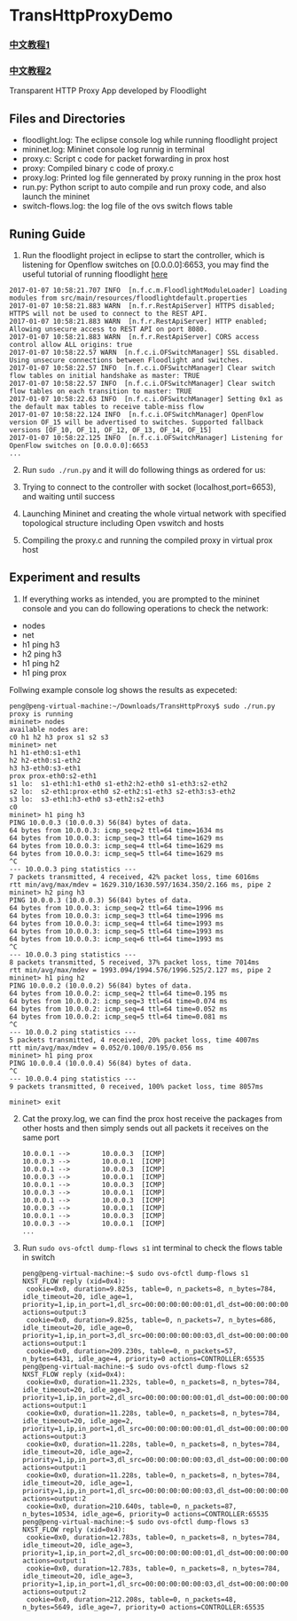 # TransHttpProxyDemo

### [中文教程1](http://blog.csdn.net/ppp8300885/article/details/54136834) 
### [中文教程2](http://blog.csdn.net/ppp8300885/article/details/54193708)

Transparent HTTP Proxy App developed by Floodlight


## Files and Directories

* floodlight.log: The eclipse console log while running floodlight project
* mininet.log: Mininet console log runnig in terminal
* proxy.c: Script c code for packet forwarding in prox host  
* proxy: Compiled binary c code of proxy.c
* proxy.log: Printed log file gennerated by proxy running in the prox host
* run.py: Python script to auto compile and run proxy code, and also launch the mininet
* switch-flows.log: the log file of the ovs switch flows table


## Runing Guide

1. Run the floodlight project in eclipse to start the controller, which is listening for Openflow switches on [0.0.0.0]:6653, you may find the useful tutorial of running floodlight [here](https://floodlight.atlassian.net/wiki/display/floodlightcontroller/Installation+Guide#suk=)

  ```
  2017-01-07 10:58:21.707 INFO  [n.f.c.m.FloodlightModuleLoader] Loading modules from src/main/resources/floodlightdefault.properties
  2017-01-07 10:58:21.883 WARN  [n.f.r.RestApiServer] HTTPS disabled; HTTPS will not be used to connect to the REST API.
  2017-01-07 10:58:21.883 WARN  [n.f.r.RestApiServer] HTTP enabled; Allowing unsecure access to REST API on port 8080.
  2017-01-07 10:58:21.883 WARN  [n.f.r.RestApiServer] CORS access control allow ALL origins: true
  2017-01-07 10:58:22.57 WARN  [n.f.c.i.OFSwitchManager] SSL disabled. Using unsecure connections between Floodlight and switches.
  2017-01-07 10:58:22.57 INFO  [n.f.c.i.OFSwitchManager] Clear switch flow tables on initial handshake as master: TRUE
  2017-01-07 10:58:22.57 INFO  [n.f.c.i.OFSwitchManager] Clear switch flow tables on each transition to master: TRUE
  2017-01-07 10:58:22.63 INFO  [n.f.c.i.OFSwitchManager] Setting 0x1 as the default max tables to receive table-miss flow
  2017-01-07 10:58:22.124 INFO  [n.f.c.i.OFSwitchManager] OpenFlow version OF_15 will be advertised to switches. Supported fallback versions [OF_10, OF_11, OF_12, OF_13, OF_14, OF_15]
  2017-01-07 10:58:22.125 INFO  [n.f.c.i.OFSwitchManager] Listening for OpenFlow switches on [0.0.0.0]:6653
  ...
  ```

2. Run `sudo ./run.py` and it will do following things as ordered for us: 

  1. Trying to connect to the controller with socket (localhost,port=6653), and waiting until success
  2. Launching Mininet and creating the whole virtual network with specified topological structure including Open vswitch and hosts
  3. Compiling the proxy.c and running the compiled proxy in virtual prox host
  
## Experiment and results
 
1. If everything works as intended, you are prompted to the mininet console and you can do following operations to check the network:


  * nodes
  * net
  * h1 ping h3
  * h2 ping h3
  * h1 ping h2
  * h1 ping prox
  
  Follwing example console log shows the results as expeceted: 
  
  ```
  peng@peng-virtual-machine:~/Downloads/TransHttpProxy$ sudo ./run.py
  proxy is running
  mininet> nodes
  available nodes are: 
  c0 h1 h2 h3 prox s1 s2 s3
  mininet> net
  h1 h1-eth0:s1-eth1
  h2 h2-eth0:s1-eth2
  h3 h3-eth0:s3-eth1
  prox prox-eth0:s2-eth1
  s1 lo:  s1-eth1:h1-eth0 s1-eth2:h2-eth0 s1-eth3:s2-eth2
  s2 lo:  s2-eth1:prox-eth0 s2-eth2:s1-eth3 s2-eth3:s3-eth2
  s3 lo:  s3-eth1:h3-eth0 s3-eth2:s2-eth3
  c0
  mininet> h1 ping h3
  PING 10.0.0.3 (10.0.0.3) 56(84) bytes of data.
  64 bytes from 10.0.0.3: icmp_seq=2 ttl=64 time=1634 ms
  64 bytes from 10.0.0.3: icmp_seq=3 ttl=64 time=1629 ms
  64 bytes from 10.0.0.3: icmp_seq=4 ttl=64 time=1629 ms
  64 bytes from 10.0.0.3: icmp_seq=5 ttl=64 time=1629 ms
  ^C
  --- 10.0.0.3 ping statistics ---
  7 packets transmitted, 4 received, 42% packet loss, time 6016ms
  rtt min/avg/max/mdev = 1629.310/1630.597/1634.350/2.166 ms, pipe 2
  mininet> h2 ping h3
  PING 10.0.0.3 (10.0.0.3) 56(84) bytes of data.
  64 bytes from 10.0.0.3: icmp_seq=2 ttl=64 time=1996 ms
  64 bytes from 10.0.0.3: icmp_seq=3 ttl=64 time=1996 ms
  64 bytes from 10.0.0.3: icmp_seq=4 ttl=64 time=1993 ms
  64 bytes from 10.0.0.3: icmp_seq=5 ttl=64 time=1993 ms
  64 bytes from 10.0.0.3: icmp_seq=6 ttl=64 time=1993 ms
  ^C
  --- 10.0.0.3 ping statistics ---
  8 packets transmitted, 5 received, 37% packet loss, time 7014ms
  rtt min/avg/max/mdev = 1993.094/1994.576/1996.525/2.127 ms, pipe 2
  mininet> h1 ping h2
  PING 10.0.0.2 (10.0.0.2) 56(84) bytes of data.
  64 bytes from 10.0.0.2: icmp_seq=2 ttl=64 time=0.195 ms
  64 bytes from 10.0.0.2: icmp_seq=3 ttl=64 time=0.074 ms
  64 bytes from 10.0.0.2: icmp_seq=4 ttl=64 time=0.052 ms
  64 bytes from 10.0.0.2: icmp_seq=5 ttl=64 time=0.081 ms
  ^C
  --- 10.0.0.2 ping statistics ---
  5 packets transmitted, 4 received, 20% packet loss, time 4007ms
  rtt min/avg/max/mdev = 0.052/0.100/0.195/0.056 ms
  mininet> h1 ping prox
  PING 10.0.0.4 (10.0.0.4) 56(84) bytes of data.
  ^C
  --- 10.0.0.4 ping statistics ---
  9 packets transmitted, 0 received, 100% packet loss, time 8057ms

  mininet> exit
  ```
 
2. Cat the proxy.log, we can find the prox host receive the packages from other hosts and then simply sends out all packets it receives on the same port
  
   ```
   10.0.0.1 -->        10.0.0.3  [ICMP]
   10.0.0.3 -->        10.0.0.1  [ICMP]
   10.0.0.1 -->        10.0.0.3  [ICMP]
   10.0.0.3 -->        10.0.0.1  [ICMP]
   10.0.0.1 -->        10.0.0.3  [ICMP]
   10.0.0.3 -->        10.0.0.1  [ICMP]
   10.0.0.1 -->        10.0.0.3  [ICMP]
   10.0.0.3 -->        10.0.0.1  [ICMP]
   10.0.0.1 -->        10.0.0.3  [ICMP]
   10.0.0.3 -->        10.0.0.1  [ICMP]
   ...
   ```
   
3. Run `sudo ovs-ofctl dump-flows s1` int terminal to check the flows table in switch

    ```
    peng@peng-virtual-machine:~$ sudo ovs-ofctl dump-flows s1
    NXST_FLOW reply (xid=0x4):
     cookie=0x0, duration=9.825s, table=0, n_packets=8, n_bytes=784, idle_timeout=20, idle_age=1, priority=1,ip,in_port=1,dl_src=00:00:00:00:00:01,dl_dst=00:00:00:00:00:03 actions=output:3
     cookie=0x0, duration=9.825s, table=0, n_packets=7, n_bytes=686, idle_timeout=20, idle_age=0, priority=1,ip,in_port=3,dl_src=00:00:00:00:00:03,dl_dst=00:00:00:00:00:01 actions=output:1
     cookie=0x0, duration=209.230s, table=0, n_packets=57, n_bytes=6431, idle_age=4, priority=0 actions=CONTROLLER:65535
    peng@peng-virtual-machine:~$ sudo ovs-ofctl dump-flows s2
    NXST_FLOW reply (xid=0x4):
     cookie=0x0, duration=11.232s, table=0, n_packets=8, n_bytes=784, idle_timeout=20, idle_age=3, priority=1,ip,in_port=2,dl_src=00:00:00:00:00:01,dl_dst=00:00:00:00:00:03 actions=output:1
     cookie=0x0, duration=11.228s, table=0, n_packets=8, n_bytes=784, idle_timeout=20, idle_age=2, priority=1,ip,in_port=1,dl_src=00:00:00:00:00:01,dl_dst=00:00:00:00:00:03 actions=output:3
     cookie=0x0, duration=11.228s, table=0, n_packets=8, n_bytes=784, idle_timeout=20, idle_age=2, priority=1,ip,in_port=3,dl_src=00:00:00:00:00:03,dl_dst=00:00:00:00:00:01 actions=output:1
     cookie=0x0, duration=11.228s, table=0, n_packets=8, n_bytes=784, idle_timeout=20, idle_age=1, priority=1,ip,in_port=1,dl_src=00:00:00:00:00:03,dl_dst=00:00:00:00:00:01 actions=output:2
     cookie=0x0, duration=210.640s, table=0, n_packets=87, n_bytes=10534, idle_age=6, priority=0 actions=CONTROLLER:65535
    peng@peng-virtual-machine:~$ sudo ovs-ofctl dump-flows s3
    NXST_FLOW reply (xid=0x4):
     cookie=0x0, duration=12.783s, table=0, n_packets=8, n_bytes=784, idle_timeout=20, idle_age=3, priority=1,ip,in_port=2,dl_src=00:00:00:00:00:01,dl_dst=00:00:00:00:00:03 actions=output:1
     cookie=0x0, duration=12.783s, table=0, n_packets=8, n_bytes=784, idle_timeout=20, idle_age=3, priority=1,ip,in_port=1,dl_src=00:00:00:00:00:03,dl_dst=00:00:00:00:00:01 actions=output:2
     cookie=0x0, duration=212.208s, table=0, n_packets=48, n_bytes=5649, idle_age=7, priority=0 actions=CONTROLLER:65535
     ```
  
  
